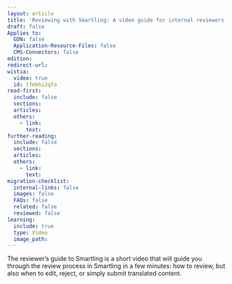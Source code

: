 ```yaml
---
layout: article
title: 'Reviewing with Smartling: A video guide for internal reviewers'
draft: false
Applies to:
  GDN: false
  Application-Resource-Files: false
  CMS-Connectors: false
edition:
redirect-url:
wistia:
  video: true
  id: lfmkhi2qfo
read-first:
  include: false
  sections:
  articles:
  others:
    - link:
      text:
further-reading:
  include: false
  sections:
  articles:
  others:
    - link:
      text:
migration-checklist:
  internal-links: false
  images: false
  FAQs: false
  related: false
  reviewed: false
learning:
  include: true
  type: Video
  image_path: 
---
```



The reviewer’s guide to Smartling is a short video that will guide you through the review process in Smartling in a few minutes: how to review, but also when to edit, reject, or simply submit translated content.